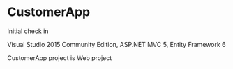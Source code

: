 # CustomerApp
Initial check in

Visual Studio 2015 Community Edition, ASP.NET MVC 5, Entity Framework 6

CustomerApp project is Web project

